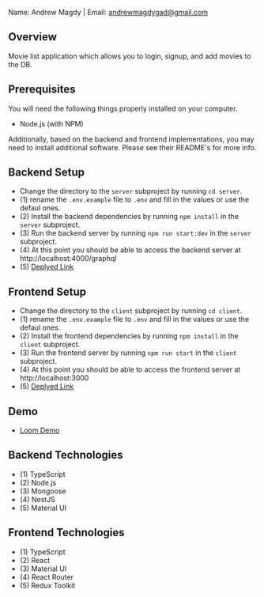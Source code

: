 Name: Andrew Magdy | Email: andrewmagdygad@gmail.com

## Overview

Movie list application which allows you to login, signup, and add movies to the DB.

## Prerequisites

You will need the following things properly installed on your computer.

-   Node.js (with NPM)

Additionally, based on the backend and frontend implementations, you may need to install additional software. Please see their README's for more info.

## Backend Setup

-   Change the directory to the `server` subproject by running `cd server`.
-   (1) rename the `.env.example` file to `.env` and fill in the values or use the defaul ones.
-   (2) Install the backend dependencies by running `npm install` in the `server` subproject.
-   (3) Run the backend server by running `npm run start:dev` in the `server` subproject.
-   (4) At this point you should be able to access the backend server at http://localhost:4000/graphql
-   (5) [Deplyed Link](https://cytric-api.onrender.com/)

## Frontend Setup

-   Change the directory to the `client` subproject by running `cd client`.
-   (1) rename the `.env.example` file to `.env` and fill in the values or use the defaul ones.
-   (2) Install the frontend dependencies by running `npm install` in the `client` subproject.
-   (3) Run the frontend server by running `npm run start` in the `client` subproject.
-   (4) At this point you should be able to access the frontend server at http://localhost:3000
-   (5) [Deplyed Link](https://cytric-ui.onrender.com/)

## Demo

-   [Loom Demo](https://www.loom.com/share/c70facf879424c8bbf6ba9acebe8ef8e?sid=08c86bfe-caa5-4136-96a3-0f3deb10226f)

## Backend Technologies

-   (1) TypeScript
-   (2) Node.js
-   (3) Mongoose
-   (4) NestJS
-   (5) Material UI

## Frontend Technologies

-   (1) TypeScript
-   (2) React
-   (3) Material UI
-   (4) React Router
-   (5) Redux Toolkit
